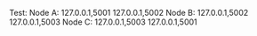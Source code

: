 Test:
    Node A:
        127.0.0.1,5001
        127.0.0.1,5002
    Node B:
        127.0.0.1,5002
        127.0.0.1,5003
    Node C:
        127.0.0.1,5003
        127.0.0.1,5001